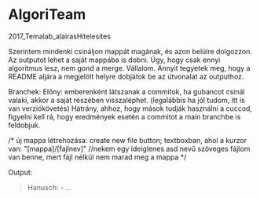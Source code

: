 # AlgoriTeam
2017_Temalab_alairasHitelesites

Szerintem mindenki csináljon mappát magának, és azon belülre dolgozzon. Az outputot lehet a saját mappába is dobni.  Úgy, hogy csak ennyi algoritmus lesz, nem gond a merge. Vállalom.
Annyit tegyetek meg, hogy a README aljára a megjelölt helyre dobjátok be az útvonalat az outputhoz.

Branchek:
  Előny: emberenként látszanak a commitok, ha gubancot csinál valaki, akkor a saját részében visszaléphet. (legalábbis ha jól tudom, itt
     is van verziókövetés)
  Hátrány, ahhoz, hogy mások tudják használni a cuccod, figyelni kell rá, hogy eredmények esetén a commitot a main branchbe is feldobjuk.
  






/*
  új mappa létrehozása:
    create new file button;
    textboxban, ahol a kurzor van: "[mappa]/[fajlnev]"
    //nekem egy ideiglenes asd nevű szöveges fájlom van benne, mert fájl nélkül nem marad meg a mappa
*/



Output:
>Hanusch: -
...
